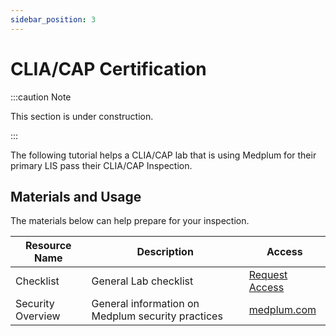 ```yaml
---
sidebar_position: 3
---
```


# CLIA/CAP Certification

:::caution Note

This section is under construction.

:::

The following tutorial helps a CLIA/CAP lab that is using Medplum for their primary LIS pass their CLIA/CAP Inspection.

## Materials and Usage

The materials below can help prepare for your inspection.

| Resource Name  | Description  | Access  |
|---|---|---|
| Checklist  | General Lab checklist  | [Request Access](https://drive.google.com/file/d/1Km-VLLV4HJ0ZcL51rkQoY4MnxUHlSTKt/view?usp=sharing)  |
| Security Overview  | General information on Medplum security practices | [medplum.com](https://www.medplum.com/security)  |
